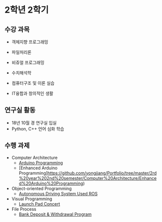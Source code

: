 # 2학년 2학기

## 수강 과목
- 객체지향 프로그래밍

- 파일처리론

- 비쥬얼 프로그래밍

- 수치해석학

- 컴퓨터구조 및 이론 실습

- IT융합과 창의적인 생활

## 연구실 활동

- 18년 10월 경 연구실 입실
- Python, C++ 언어 심화 학습


## 수행 과제
- Computer Architecture
  - [Arduino Programming](https://github.com/yongjjang/Portfolio/tree/master/2rd%20year%202nd%20semester/Computer%20Architecture/Arduino%20Programming)
  - [Enhanced Arduino Programming]https://github.com/yongjjang/Portfolio/tree/master/2rd%20year%202nd%20semester/Computer%20Architecture/Enhanced%20Arduino%20Programming)
- Object-oriented Programming
  - [Autonomous Driving System Used ROS](https://github.com/yongjjang/Object-Oriented-Programming)
- Visual Programming
  - [Launch Pad Concert](https://github.com/yongjjang/Visual-Programming)
- File Process
  - [Bank Deposit & Withdrawal Program](File-Process)
